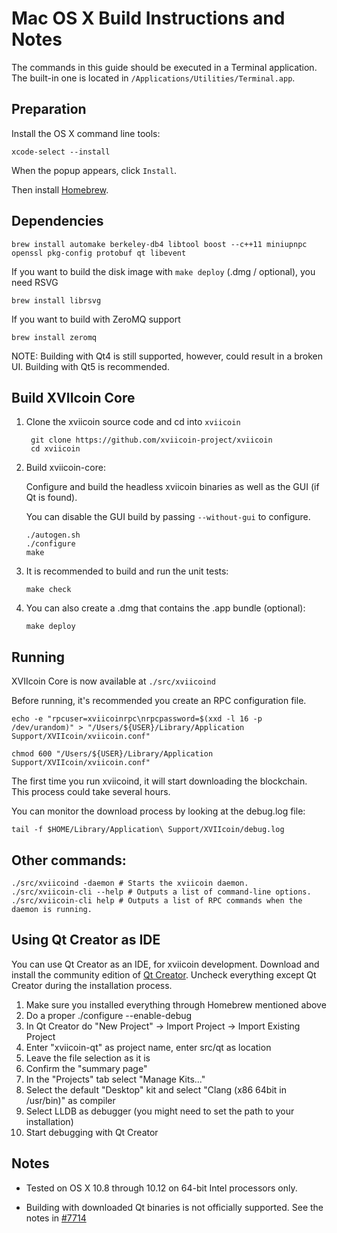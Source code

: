 Mac OS X Build Instructions and Notes
====================================
The commands in this guide should be executed in a Terminal application.
The built-in one is located in `/Applications/Utilities/Terminal.app`.

Preparation
-----------
Install the OS X command line tools:

`xcode-select --install`

When the popup appears, click `Install`.

Then install [Homebrew](https://brew.sh).

Dependencies
----------------------

    brew install automake berkeley-db4 libtool boost --c++11 miniupnpc openssl pkg-config protobuf qt libevent

If you want to build the disk image with `make deploy` (.dmg / optional), you need RSVG

    brew install librsvg

If you want to build with ZeroMQ support
    
    brew install zeromq

NOTE: Building with Qt4 is still supported, however, could result in a broken UI. Building with Qt5 is recommended.

Build XVIIcoin Core
------------------------

1. Clone the xviicoin source code and cd into `xviicoin`

        git clone https://github.com/xviicoin-project/xviicoin
        cd xviicoin

2.  Build xviicoin-core:

    Configure and build the headless xviicoin binaries as well as the GUI (if Qt is found).

    You can disable the GUI build by passing `--without-gui` to configure.

        ./autogen.sh
        ./configure
        make

3.  It is recommended to build and run the unit tests:

        make check

4.  You can also create a .dmg that contains the .app bundle (optional):

        make deploy

Running
-------

XVIIcoin Core is now available at `./src/xviicoind`

Before running, it's recommended you create an RPC configuration file.

    echo -e "rpcuser=xviicoinrpc\nrpcpassword=$(xxd -l 16 -p /dev/urandom)" > "/Users/${USER}/Library/Application Support/XVIIcoin/xviicoin.conf"

    chmod 600 "/Users/${USER}/Library/Application Support/XVIIcoin/xviicoin.conf"

The first time you run xviicoind, it will start downloading the blockchain. This process could take several hours.

You can monitor the download process by looking at the debug.log file:

    tail -f $HOME/Library/Application\ Support/XVIIcoin/debug.log

Other commands:
-------

    ./src/xviicoind -daemon # Starts the xviicoin daemon.
    ./src/xviicoin-cli --help # Outputs a list of command-line options.
    ./src/xviicoin-cli help # Outputs a list of RPC commands when the daemon is running.

Using Qt Creator as IDE
------------------------
You can use Qt Creator as an IDE, for xviicoin development.
Download and install the community edition of [Qt Creator](https://www.qt.io/download/).
Uncheck everything except Qt Creator during the installation process.

1. Make sure you installed everything through Homebrew mentioned above
2. Do a proper ./configure --enable-debug
3. In Qt Creator do "New Project" -> Import Project -> Import Existing Project
4. Enter "xviicoin-qt" as project name, enter src/qt as location
5. Leave the file selection as it is
6. Confirm the "summary page"
7. In the "Projects" tab select "Manage Kits..."
8. Select the default "Desktop" kit and select "Clang (x86 64bit in /usr/bin)" as compiler
9. Select LLDB as debugger (you might need to set the path to your installation)
10. Start debugging with Qt Creator

Notes
-----

* Tested on OS X 10.8 through 10.12 on 64-bit Intel processors only.

* Building with downloaded Qt binaries is not officially supported. See the notes in [#7714](https://github.com/bitcoin/bitcoin/issues/7714)
